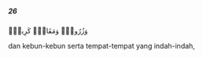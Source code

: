 ##### 26

<span class="ayah">وَزُرُوعٍۢ وَمَقَامٍۢ كَرِيمٍۢ</span>

<span class="ayah_translation">dan kebun-kebun serta tempat-tempat yang indah-indah,</span>
